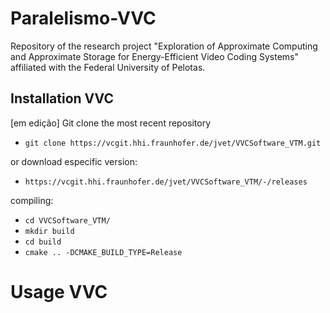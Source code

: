 # Paralelismo-VVC

Repository of the research project "Exploration of Approximate Computing and Approximate Storage for Energy-Efficient Video Coding Systems" affiliated with the Federal University of Pelotas.


## Installation VVC 
[em edição]
Git clone the most recent repository
- ```git clone https://vcgit.hhi.fraunhofer.de/jvet/VVCSoftware_VTM.git```

or download especific version:


- ```https://vcgit.hhi.fraunhofer.de/jvet/VVCSoftware_VTM/-/releases```

 
compiling:


- ```cd VVCSoftware_VTM/```
- ```mkdir build```
- ```cd build```
- ```cmake .. -DCMAKE_BUILD_TYPE=Release```








# Usage VVC

